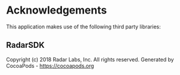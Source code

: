 # Acknowledgements
This application makes use of the following third party libraries:

## RadarSDK

Copyright (c) 2018 Radar Labs, Inc. All rights reserved.
Generated by CocoaPods - https://cocoapods.org
